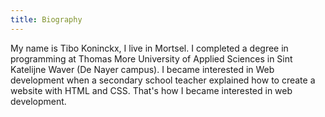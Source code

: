 ```yaml
---
title: Biography
---
```


My name is Tibo Koninckx, I live in Mortsel. I completed a degree in programming at Thomas More University of
Applied Sciences in Sint Katelijne Waver (De Nayer campus). I became interested in Web development when a secondary
school teacher
explained how to create a website with HTML and CSS. That's how I became interested in web development.